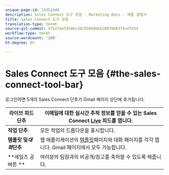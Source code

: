 ```yaml
---
unique-page-id: 14352444
description: Sales Connect 도구 모음 - Marketing Docs - 제품 설명서
title: Sales Connect 도구 모음
translation-type: tm+mt
source-git-commit: 47b2fee7d146c3dc558d4bbb10070683f4cdfd3d
workflow-type: tm+mt
source-wordcount: '109'
ht-degree: 0%

---
```



# Sales Connect 도구 모음 {#the-sales-connect-tool-bar}

로그인하면 5개의 Sales Connect 단추가 Gmail 페이지 상단에 추가됩니다.

| **라이브 피드 단추** | 이메일에 대한 실시간 추적 정보를 얻을 수 있는 Sales Connect [Live](http://toutapp.com/next#live) 피드를 엽니다. |
|---|---|
| **작업 단추** | 모든 작업의 드롭다운을 표시합니다. |
| **템플릿 및&#x200B;*대화*단추** | 웹 애플리케이션의 [템플릿](http://toutapp.com/login)페이지와 대화 페이지를 각각 엽니다. Gmail 페이지에서 모두 가능합니다. |
| **세일즈 공 버튼 ** | 여러분의 팀원과의 비공개/원고를 축하할 수 있도록 해줍니다. |

